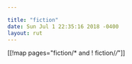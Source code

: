 ```yaml
---

title: "fiction"
date: Sun Jul 1 22:35:16 2018 -0400
layout: rut
---
```


[[!map pages="fiction/* and ! fiction/*/*"]]
